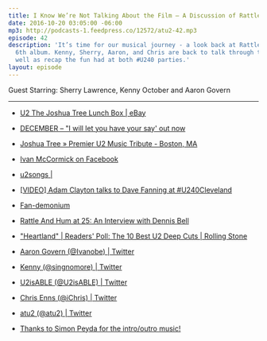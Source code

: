 ```yaml
---
title: I Know We’re Not Talking About the Film — A Discussion of Rattle & Hum
date: 2016-10-20 03:05:00 -06:00
mp3: http://podcasts-1.feedpress.co/12572/atu2-42.mp3
episode: 42
description: 'It’s time for our musical journey - a look back at Rattle & Hum, U2’s
  6th album. Kenny, Sherry, Aaron, and Chris are back to talk through the album as
  well as recap the fun had at both #U240 parties.'
layout: episode
---
```


Guest Starring: Sherry Lawrence, Kenny October and Aaron Govern

***

* [U2 The Joshua Tree Lunch Box | eBay][1]

* [DECEMBER – "I will let you have your say' out now][2]

* [Joshua Tree » Premier U2 Music Tribute - Boston, MA][3]

* [Ivan McCormick on Facebook][4]

* [u2songs |][5]

* [[VIDEO] Adam Clayton talks to Dave Fanning at #U240Cleveland][6]

* [Fan-demonium][7]

* [Rattle And Hum at 25: An Interview with Dennis Bell][8]

* ["Heartland" | Readers' Poll: The 10 Best U2 Deep Cuts | Rolling Stone][9]

* [Aaron Govern (@Ivanobe) | Twitter][10]

* [Kenny (@singnomore) | Twitter][11]

* [U2isABLE (@U2isABLE) | Twitter][12]

* [Chris Enns (@iChris) | Twitter][13]

* [atu2 (@atu2) | Twitter][14]

* [Thanks to Simon Peyda for the intro/outro music!][15]

[1]: http://www.ebay.co.uk/itm/112000855438
[2]: https://december1985.wordpress.com/
[3]: http://joshuatreeband.com/
[4]: https://www.facebook.com/ivan.mccormick.3
[5]: http://www.u2songs.com/
[6]: http://www.atu2.com/news/video-adam-clayton-talks-to-dave-fanning-at-u240cleveland.html
[7]: http://www.atu2.com/news/fan-demonium.html
[8]: http://www.atu2.com/news/rattle-and-hum-at-25-an-interview-with-dennis-bell.html
[9]: http://www.rollingstone.com/music/lists/readers-poll-the-10-best-u2-deep-cuts-20140917/heartland-20140917
[10]: https://twitter.com/ivanobe
[11]: https://twitter.com/singnomore
[12]: https://twitter.com/u2isable
[13]: https://twitter.com/ichris
[14]: https://twitter.com/atu2
[15]: https://simonpeyda.wordpress.com/2016/04/06/how-to-dismantle-a-sirens-song-the-making-of-a-podcast-theme/

